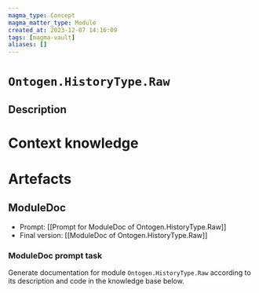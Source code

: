 ```yaml
---
magma_type: Concept
magma_matter_type: Module
created_at: 2023-12-07 14:16:09
tags: [magma-vault]
aliases: []
---
```

# `Ontogen.HistoryType.Raw`

## Description

<!--
What is a `Ontogen.HistoryType.Raw`?

Your knowledge about the module, i.e. facts, problems and properties etc.
-->


# Context knowledge

<!--
This section should include background knowledge needed for the model to create a proper response, i.e. information it does not know either because of the knowledge cut-off date or unpublished knowledge.

Write it down right here in a subsection or use a transclusion. If applicable, specify source information that the model can use to generate a reference in the response.
-->




# Artefacts

## ModuleDoc

- Prompt: [[Prompt for ModuleDoc of Ontogen.HistoryType.Raw]]
- Final version: [[ModuleDoc of Ontogen.HistoryType.Raw]]

### ModuleDoc prompt task

Generate documentation for module `Ontogen.HistoryType.Raw` according to its description and code in the knowledge base below.
